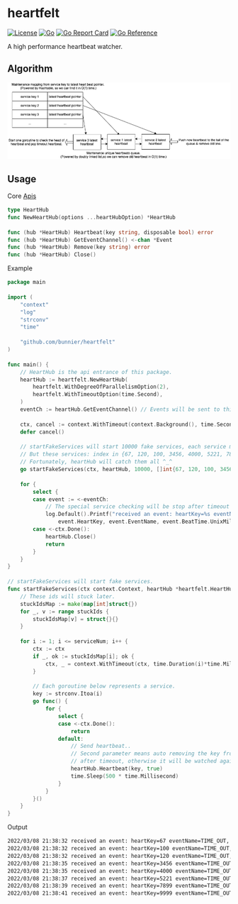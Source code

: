 # heartfelt

[![License](https://img.shields.io/badge/license-MIT-brightgreen.svg?style=flat)](https://opensource.org/licenses/MIT)
[![Go](https://github.com/bunnier/heartfelt/actions/workflows/go.yml/badge.svg)](https://github.com/bunnier/heartfelt/actions/workflows/go.yml)
[![Go Report Card](https://goreportcard.com/badge/github.com/bunnier/heartfelt)](https://goreportcard.com/report/github.com/bunnier/heartfelt)
[![Go Reference](https://pkg.go.dev/badge/github.com/bunnier/heartfelt.svg)](https://pkg.go.dev/github.com/bunnier/heartfelt)

A high performance heartbeat watcher.

## Algorithm

![Algorithm](./docs/algorithm.png)

## Usage

Core [Apis](https://pkg.go.dev/github.com/bunnier/heartfelt)

```go
type HeartHub
func NewHeartHub(options ...heartHubOption) *HeartHub

func (hub *HeartHub) Heartbeat(key string, disposable bool) error
func (hub *HeartHub) GetEventChannel() <-chan *Event
func (hub *HeartHub) Remove(key string) error
func (hub *HeartHub) Close()
```

Example

```go
package main

import (
	"context"
	"log"
	"strconv"
	"time"

	"github.com/bunnier/heartfelt"
)

func main() {
	// HeartHub is the api entrance of this package.
	heartHub := heartfelt.NewHeartHub(
		heartfelt.WithDegreeOfParallelismOption(2),
		heartfelt.WithTimeoutOption(time.Second),
	)
	eventCh := heartHub.GetEventChannel() // Events will be sent to this channel later.

	ctx, cancel := context.WithTimeout(context.Background(), time.Second*15) // For exit this example.
	defer cancel()

	// startFakeServices will start 10000 fake services, each service make heartbeat in 200ms regularly.
	// But these services: index in {67, 120, 100, 3456, 4000, 5221, 7899, 9999} will stop work after {its_id} ms.
	// Fortunately, heartHub will catch them all ^_^
	go startFakeServices(ctx, heartHub, 10000, []int{67, 120, 100, 3456, 4000, 5221, 7899, 9999})

	for {
		select {
		case event := <-eventCh:
			// The special service checking will be stop after timeout or heartHub.Remove(key) be called manually.
			log.Default().Printf("received an event: heartKey=%s eventName=%s, lastBeatTime=%d, eventTime=%d, foundTime=%d",
				event.HeartKey, event.EventName, event.BeatTime.UnixMilli(), event.EventTime.UnixMilli(), event.EventTime.UnixMilli()-event.BeatTime.UnixMilli())
		case <-ctx.Done():
			heartHub.Close()
			return
		}
	}
}

// startFakeServices will start fake services.
func startFakeServices(ctx context.Context, heartHub *heartfelt.HeartHub, serviceNum int, stuckIds []int) {
	// These ids will stuck later.
	stuckIdsMap := make(map[int]struct{})
	for _, v := range stuckIds {
		stuckIdsMap[v] = struct{}{}
	}

	for i := 1; i <= serviceNum; i++ {
		ctx := ctx
		if _, ok := stuckIdsMap[i]; ok {
			ctx, _ = context.WithTimeout(ctx, time.Duration(i)*time.Millisecond)
		}

		// Each goroutine below represents a service.
		key := strconv.Itoa(i)
		go func() {
			for {
				select {
				case <-ctx.Done():
					return
				default:
					// Send heartbeat..
					// Second parameter means auto removing the key from heartHub
					// after timeout, otherwise it will be watched again.
					heartHub.Heartbeat(key, true)
					time.Sleep(500 * time.Millisecond)
				}
			}
		}()
	}
}
```

Output

```bash
2022/03/08 21:38:32 received an event: heartKey=67 eventName=TIME_OUT, lastBeatTime=1646746711297, eventTime=1646746712297, foundTime=1000
2022/03/08 21:38:32 received an event: heartKey=100 eventName=TIME_OUT, lastBeatTime=1646746711297, eventTime=1646746712297, foundTime=1000
2022/03/08 21:38:32 received an event: heartKey=120 eventName=TIME_OUT, lastBeatTime=1646746711297, eventTime=1646746712297, foundTime=1000
2022/03/08 21:38:35 received an event: heartKey=3456 eventName=TIME_OUT, lastBeatTime=1646746714305, eventTime=1646746715305, foundTime=1000
2022/03/08 21:38:35 received an event: heartKey=4000 eventName=TIME_OUT, lastBeatTime=1646746714807, eventTime=1646746715807, foundTime=1000
2022/03/08 21:38:37 received an event: heartKey=5221 eventName=TIME_OUT, lastBeatTime=1646746716310, eventTime=1646746717310, foundTime=1000
2022/03/08 21:38:39 received an event: heartKey=7899 eventName=TIME_OUT, lastBeatTime=1646746718818, eventTime=1646746719818, foundTime=1000
2022/03/08 21:38:41 received an event: heartKey=9999 eventName=TIME_OUT, lastBeatTime=1646746720821, eventTime=1646746721821, foundTime=1000
```
